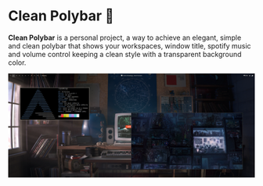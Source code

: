 # Clean Polybar 🌟
**Clean Polybar** is a personal project, a way to achieve an elegant, simple and clean polybar that shows your workspaces, window title, spotify music and volume control keeping a clean style with a transparent background color.

![Clean Polybar Screenshot](assets/screenshot.png)
